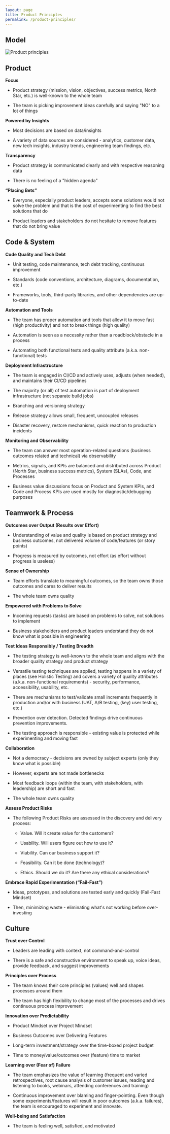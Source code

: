 ```yaml
---
layout: page
title: Product Principles
permalink: /product-principles/
---
```


## Model

![Product principles](/_pages/product-principles/product-principles.drawio.svg)

## Product

**Focus**

- Product strategy (mission, vision, objectives, success metrics, North Star, etc.) is well-known to the whole team

- The team is picking improvement ideas carefully and saying "NO" to a lot of things

**Powered by Insights**

- Most decisions are based on data/insights

- A variety of data sources are considered - analytics, customer data, new tech insights, industry trends, engineering team findings, etc.

**Transparency**

- Product strategy is communicated clearly and with respective reasoning data

- There is no feeling of a "hidden agenda"

**“Placing Bets”**

- Everyone, especially product leaders, accepts some solutions would not solve the problem and that is the cost of experimenting to find the best solutions that do

- Product leaders and stakeholders do not hesitate to remove features that do not bring value

## Code & System

**Code Quality and Tech Debt**

- Unit testing, code maintenance, tech debt tracking, continuous improvement

- Standards (code conventions, architecture, diagrams, documentation, etc.)

- Frameworks, tools, third-party libraries, and other dependencies are up-to-date

**Automation and Tools**

- The team has proper automation and tools that allow it to move fast (high productivity) and not to break things (high quality)

- Automation is seen as a necessity rather than a roadblock/obstacle in a process

- Automating both functional tests and quality attribute (a.k.a. non-functional) tests

**Deployment Infrastructure**

- The team is engaged in CI/CD and actively uses, adjusts (when needed), and maintains their CI/CD pipelines

- The majority (or all) of test automation is part of deployment infrastructure (not separate build jobs)

- Branching and versioning strategy

- Release strategy allows small, frequent, uncoupled releases

- Disaster recovery, restore mechanisms, quick reaction to production incidents

**Monitoring and Observability**

- The team can answer most operation-related questions (business outcomes related and technical) via observability

- Metrics, signals, and KPIs are balanced and distributed across Product (North Star, business success metrics), System (SLAs), Code, and Processes

- Business value discussions focus on Product and System KPIs, and Code and Process KPIs are used mostly for diagnostic/debugging purposes

## Teamwork & Process

**Outcomes over Output (Results over Effort)**

- Understanding of value and quality is based on product strategy and business outcomes, not delivered volume of code/features (or story points)

- Progress is measured by outcomes, not effort (as effort without progress is useless)

**Sense of Ownership**

- Team efforts translate to meaningful outcomes, so the team owns those outcomes and cares to deliver results

- The whole team owns quality

**Empowered with Problems to Solve**

- Incoming requests (tasks) are based on problems to solve, not solutions to implement

- Business stakeholders and product leaders understand they do not know what is possible in engineering

**Test Ideas Responsibly / Testing Breadth**

- The testing strategy is well-known to the whole team and aligns with the broader quality strategy and product strategy

- Versatile testing techniques are applied, testing happens in a variety of places (see Holistic Testing) and covers a variety of quality attributes (a.k.a. non-functional requirements) - security, performance, accessibility, usability, etc.

- There are mechanisms to test/validate small increments frequently in production and/or with business (UAT, A/B testing, (key) user testing, etc.)

- Prevention over detection. Detected findings drive continuous prevention improvements.

- The testing approach is responsible - existing value is protected while experimenting and moving fast

**Collaboration**

- Not a democracy - decisions are owned by subject experts (only they know what is possible)

- However, experts are not made bottlenecks

- Most feedback loops (within the team, with stakeholders, with leadership) are short and fast

- The whole team owns quality

**Assess Product Risks**

- The following Product Risks are assessed in the discovery and delivery process:
    - Value. Will it create value for the customers?
    
    - Usability. Will users figure out how to use it?
    
    - Viability. Can our business support it?
    
    - Feasibility. Can it be done (technology)?
    
    - Ethics. Should we do it? Are there any ethical considerations?

**Embrace Rapid Experimentation (“Fail-Fast”)**

- Ideas, prototypes, and solutions are tested early and quickly (Fail-Fast Mindset)

- Then, minimizing waste - eliminating what's not working before over-investing

## Culture

**Trust over Control**

- Leaders are leading with context, not command-and-control

- There is a safe and constructive environment to speak up, voice ideas, provide feedback, and suggest improvements

**Principles over Process**

- The team knows their core principles (values) well and shapes processes around them

- The team has high flexibility to change most of the processes and drives continuous process improvement

**Innovation over Predictability**

- Product Mindset over Project Mindset

- Business Outcomes over Delivering Features

- Long-term investment/strategy over the time-boxed project budget

- Time to money/value/outcomes over (feature) time to market

**Learning over (Fear of) Failure**

- The team emphasizes the value of learning (frequent and varied retrospectives, root cause analysis of customer issues, reading and listening to books, webinars, attending conferences and training)

- Continuous improvement over blaming and finger-pointing. Even though some experiments/features will result in poor outcomes (a.k.a. failures), the team is encouraged to experiment and innovate.

**Well-being and Satisfaction**

- The team is feeling well, satisfied, and motivated